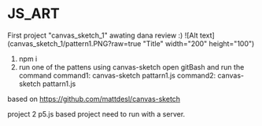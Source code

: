 # JS_ART
First project "canvas_sketch_1" awating dana review :)
![Alt text](canvas_sketch_1/pattern1.PNG?raw=true "Title" width="200" height="100")
1. npm i
2. run one of the pattens using canvas-sketch
open gitBash and run the command
command1: canvas-sketch pattarn1.js
command2: canvas-sketch pattarn1.js

based on
https://github.com/mattdesl/canvas-sketch

project 2
p5.js based project need to run with a server.
